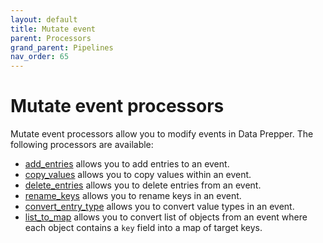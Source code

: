 ```yaml
---
layout: default
title: Mutate event
parent: Processors
grand_parent: Pipelines
nav_order: 65
---
```


# Mutate event processors

Mutate event processors allow you to modify events in Data Prepper. The following processors are available:

- [add_entries]({{site.url}}{{site.baseurl}}/data-prepper/pipelines/configuration/processors/add-entries/) allows you to add entries to an event.
- [copy_values]({{site.url}}{{site.baseurl}}/data-prepper/pipelines/configuration/processors/copy-values/) allows you to copy values within an event.
- [delete_entries]({{site.url}}{{site.baseurl}}/data-prepper/pipelines/configuration/processors/delete-entries/) allows you to delete entries from an event.
- [rename_keys]({{site.url}}{{site.baseurl}}/data-prepper/pipelines/configuration/processors/rename-keys/) allows you to rename keys in an event.
- [convert_entry_type]({{site.url}}{{site.baseurl}}/data-prepper/pipelines/configuration/processors/convert_entry_type/) allows you to convert value types in an event.
- [list_to_map]({{site.url}}{{site.baseurl}}/data-prepper/pipelines/configuration/processors/list-to-map) allows you to convert list of objects from an event where each object contains a `key` field into a map of target keys.
